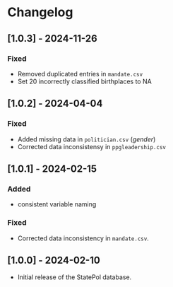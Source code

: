 # Changelog
## [1.0.3] - 2024-11-26
### Fixed
- Removed duplicated entries in `mandate.csv`
- Set 20 incorrectly classified birthplaces to NA

## [1.0.2] - 2024-04-04
### Fixed
- Added missing data in `politician.csv` (_gender_)
- Corrected data inconsistensy in `ppgleadership.csv`
  
## [1.0.1] - 2024-02-15
### Added
- consistent variable naming

### Fixed
- Corrected data inconsistency in `mandate.csv`.

## [1.0.0] - 2024-02-10
- Initial release of the StatePol database.
